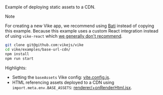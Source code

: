 Example of deploying static assets to a CDN.

> [!NOTE]
> For creating a new Vike app, we recommend using [Bati](https://batijs.dev) instead of copying this example. Because this example uses a custom React integration instead of using `vike-react` which [we generally don't recommend](https://vike.dev/new/core).

```bash
git clone git@github.com:vikejs/vike
cd vike/examples/base-url-cdn/
npm install
npm run start
```

Highlights:
 - Setting the `baseAssets` Vike config: [vite.config.js](vite.config.js).
 - HTML referencing assets deployed to a CDN using `import.meta.env.BASE_ASSETS`: [renderer/+onRenderHtml.jsx](renderer/+onRenderHtml.jsx).
